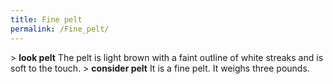 ```yaml
---
title: Fine pelt
permalink: /Fine_pelt/
---
```


\> **look pelt**
The pelt is light brown with a faint outline of white streaks and is
soft to
the touch.
\> **consider pelt**
It is a fine pelt.
It weighs three pounds.